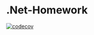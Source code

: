 # .Net-Homework
[![codecov](https://codecov.io/gh/TerrOFGod/.Net-Homework/branch/2k-186/graph/badge.svg?token=74MTYEOF83)](https://codecov.io/gh/TerrOFGod/.Net-Homework)
